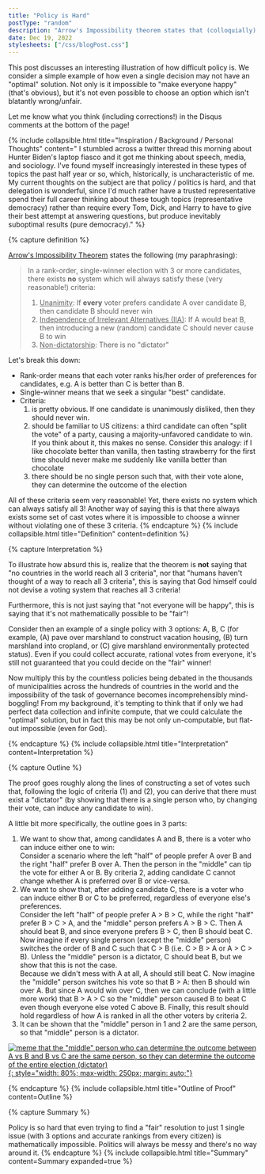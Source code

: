 ```yaml
---
title: "Policy is Hard"
postType: "random"
description: "Arrow's Impossibility theorem states that (colloquially): every possible voting system is bad."
date: Dec 19, 2022
stylesheets: ["/css/blogPost.css"]
---
```


This post discusses an interesting illustration of how difficult policy is.  We consider a simple example of how even a single decision may not have an "optimal" solution.  Not only is it impossible to "make everyone happy" (that's obvious), but it's not even possible to choose an option which isn't blatantly wrong/unfair.

Let me know what you think (including corrections!) in the Disqus comments at the bottom of the page!

<!-- {% capture toc %}
- [Definition](#definition)
- [Interpretation](#interpretation)
- [Outline of Proof](#outline-of-proof)
- [Summary](#summary)

{% endcapture %}
{% include collapsible.html content=toc title="Table of Contents" expanded=true %} -->


{% include collapsible.html title="Inspiration / Background / Personal Thoughts" content="
I stumbled across a twitter thread this morning about Hunter Biden's laptop fiasco and it got me thinking about speech, media, and sociology.  I've found myself increasingly interested in these types of topics the past half year or so, which, historically, is uncharacteristic of me.  My current thoughts on the subject are that policy / politics is hard, and that delegation is wonderful, since I'd much rather have a trusted representative spend their full career thinking about these tough topics (representative democracy) rather than require every Tom, Dick, and Harry to have to give their best attempt at answering questions, but produce inevitably suboptimal results (pure democracy)." %}

{% capture definition %}
<!-- ## Definition -->
[Arrow's Impossibility Theorem](https://en.wikipedia.org/wiki/Arrow%27s_impossibility_theorem) states the following (my paraphrasing):

> In a rank-order, single-winner election with 3 or more candidates, there exists <b>no</b> system which will always satisfy these (very reasonable!) criteria:
> 
>   1. <u>Unanimity</u>: If <b>every</b> voter prefers candidate A over candidate B, then candidate B should never win
>   2. <u>Independence of Irrelevant Alternatives (IIA)</u>: If A would beat B, then introducing a new (random) candidate C should never cause B to win
>   3. <u>Non-dictatorship</u>: There is no "dictator"

Let's break this down:

* Rank-order means that each voter ranks his/her order of preferences for candidates, e.g. A is better than C is better than B.
* Single-winner means that we seek a singular "best" candidate.
* Criteria:
  1. is pretty obvious.  If one candidate is unanimously disliked, then they should never win.
  2. should be familiar to US citizens: a third candidate can often "split the vote" of a party, causing a majority-unfavored candidate to win.  If you think about it, this makes no sense.  Consider this analogy: if I like chocolate better than vanilla, then tasting strawberry for the first time should never make me suddenly like vanilla better than chocolate
  3. there should be no single person such that, with their vote alone, they can determine the outcome of the election

All of these criteria seem very reasonable!  Yet, there exists no system which can always satisfy all 3!  Another way of saying this is that there always exists some set of cast votes where it is impossible to choose a winner without violating one of these 3 criteria.
{% endcapture %}
{% include collapsible.html title="Definition" content=definition %}

{% capture Interpretation %}
<!-- ## Interpretation -->

To illustrate how absurd this is, realize that the theorem is **not** saying that "no countries in the world reach all 3 criteria", nor that  "humans haven't thought of a way to reach all 3 criteria", this is saying that God himself could not devise a voting system that reaches all 3 criteria!

Furthermore, this is not just saying that "not everyone will be happy", this is saying that it's not mathematically possible to be "fair"!

Consider then an example of a single policy with 3 options: A, B, C (for example, (A) pave over marshland to construct vacation housing, (B) turn marshland into cropland, or (C) give marshland environmentally protected status).  Even if you could collect accurate, rational votes from everyone, it's still not guaranteed that you could decide on the "fair" winner!

Now multiply this by the countless policies being debated in the thousands of municipalities across the hundreds of countries in the world and the impossibility of the task of governance becomes incomprehensibly mind-boggling!  From my background, it's tempting to think that if only we had perfect data collection and infinite compute, that we could calculate the "optimal" solution, but in fact this may be not only un-computable, but flat-out impossible (even for God).

{% endcapture %}
{% include collapsible.html title="Interpretation" content=Interpretation %}

{% capture Outline %}
<!-- ## Outline of Proof -->

The proof goes roughly along the lines of constructing a set of votes such that, following the logic of criteria (1) and (2), you can derive that there must exist a "dictator" (by showing that there is a single person who, by changing their vote, can induce any candidate to win).

A little bit more specifically, the outline goes in 3 parts:
1. We want to show that, among candidates A and B, there is a voter who can induce either one to win:  
    Consider a scenario where the left "half" of people prefer A over B and the right "half" prefer B over A.  Then the person in the "middle" can tip the vote for either A or B.  By criteria 2, adding candidate C cannot change whether A is preferred over B or vice-versa.
2. We want to show that, after adding candidate C, there is a voter who can induce either B or C to be preferred, regardless of everyone else's preferences.  
    Consider the left "half" of people prefer A > B > C, while the right "half" prefer B > C > A, and the "middle" person prefers A > B > C.  Then A should beat B, and since everyone prefers B > C, then B should beat C.  Now imagine if every single person (except the "middle" person) switches the order of B and C such that C > B (i.e. C > B > A or A > C > B).  Unless the "middle" person is a dictator, C should beat B, but we show that this is not the case.  
    Because we didn't mess with A at all, A should still beat C.  Now imagine the "middle" person switches his vote so that B > A: then B should win over A.  But since A would win over C, then we can conclude (with a little more work) that B > A > C so the "middle" person caused B to beat C even though everyone else voted C above B.  Finally, this result should hold regardless of how A is ranked in all the other voters by criteria 2.
3. It can be shown that the "middle" person in 1 and 2 are the same person, so that "middle" person is a dictator.

[![meme that the "middle" person who can determine the outcome between A vs B and B vs C are the same person, so they can determine the outcome of the entire election (dictator)](https://i.imgflip.com/74vp7h.jpg){: style="width: 80%; max-width: 250px; margin: auto;"}]("https://imgflip.com/i/74vp7h)

<!-- <a href="https://imgflip.com/i/74vp7h"><img src="https://i.imgflip.com/74vp7h.jpg" alt="meme that the 'middle' person who can determine the outcome between A vs B and B vs C are the same person, so they can determine the outcome of the entire election (dictator)"/></a> -->

{% endcapture %}
{% include collapsible.html title="Outline of Proof" content=Outline %}

{% capture Summary %}
<!-- ## Summary -->

Policy is so hard that even trying to find a "fair" resolution to just 1 single issue (with 3 options and accurate rankings from every citizen) is mathematically impossible.  Politics will always be messy and there's no way around it.
{% endcapture %}
{% include collapsible.html title="Summary" content=Summary expanded=true %}
